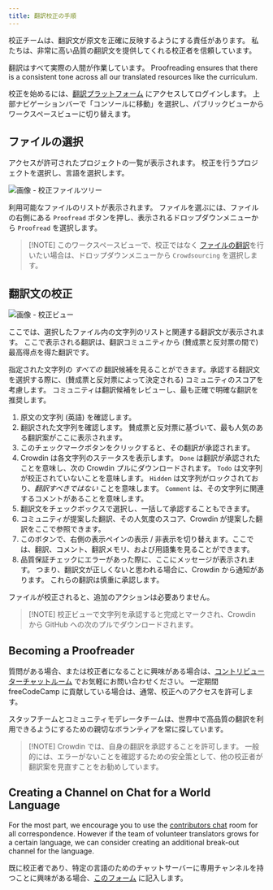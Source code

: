 ```yaml
---
title: 翻訳校正の手順
---
```


校正チームは、翻訳文が原文を正確に反映するようにする責任があります。 私たちは、非常に高い品質の翻訳文を提供してくれる校正者を信頼しています。

翻訳はすべて実際の人間が作業しています。 Proofreading ensures that there is a consistent tone across all our translated resources like the curriculum.

校正を始めるには、[翻訳プラットフォーム](https://translate.freecodecamp.org) にアクセスしてログインします。 上部ナビゲーションバーで「コンソールに移動」を選択し、パブリックビューからワークスペースビューに切り替えます。

## ファイルの選択

アクセスが許可されたプロジェクトの一覧が表示されます。 校正を行うプロジェクトを選択し、言語を選択します。

![画像 - 校正ファイルツリー](https://contribute.freecodecamp.org/images/crowdin/proof-file-tree.png)

利用可能なファイルのリストが表示されます。 ファイルを選ぶには、ファイルの右側にある `Proofread` ボタンを押し、表示されるドロップダウンメニューから `Proofread` を選択します。

> [!NOTE] このワークスペースビューで、校正ではなく [ファイルの翻訳](how-to-translate-files)を行いたい場合は、ドロップダウンメニューから `Crowdsourcing` を選択します。

## 翻訳文の校正

![画像 - 校正ビュー](https://contribute.freecodecamp.org/images/crowdin/proofread.png)

<!--Add proofread/crowdsource button to the image-->

ここでは、選択したファイル内の文字列のリストと関連する翻訳文が表示されます。 ここで表示される翻訳は、翻訳コミュニティから (賛成票と反対票の間で) 最高得点を得た翻訳です。

指定された文字列の _すべての_ 翻訳候補を見ることができます。承認する翻訳文を選択する際に、(賛成票と反対票によって決定される) コミュニティのスコアを考慮します。 コミュニティは翻訳候補をレビューし、最も正確で明確な翻訳を推奨します。

1. 原文の文字列 (英語) を確認します。
2. 翻訳された文字列を確認します。 賛成票と反対票に基づいて、最も人気のある翻訳案がここに表示されます。
3. このチェックマークボタンをクリックすると、その翻訳が承認されます。
4. Crowdin は各文字列のステータスを表示します。 `Done` は翻訳が承認されたことを意味し、次の Crowdin プルにダウンロードされます。 `Todo` は文字列が校正されていないことを意味します。 `Hidden` は文字列がロックされており、_翻訳すべきではない_ ことを意味します。 `Comment` は、その文字列に関連するコメントがあることを意味します。
5. 翻訳文をチェックボックスで選択し、一括して承認することもできます。
6. コミュニティが提案した翻訳、その人気度のスコア、Crowdin が提案した翻訳をここで参照できます。
7. このボタンで、右側の表示ペインの表示 / 非表示を切り替えます。ここでは、翻訳、コメント、翻訳メモリ、および用語集を見ることができます。
8. 品質保証チェックにエラーがあった際に、ここにメッセージが表示されます。 つまり、翻訳文が正しくないと思われる場合に、Crowdin から通知があります。 これらの翻訳は慎重に承認します。

ファイルが校正されると、追加のアクションは必要ありません。

> [!NOTE] 校正ビューで文字列を承認すると完成とマークされ、Crowdin から GitHub への次のプルでダウンロードされます。

## Becoming a Proofreader

質問がある場合、または校正者になることに興味がある場合は、[コントリビューターチャットルーム](https://discord.gg/PRyKn3Vbay) でお気軽にお問い合わせください。 一定期間 freeCodeCamp に貢献している場合は、通常、校正へのアクセスを許可します。

スタッフチームとコミュニティモデレータチームは、世界中で高品質の翻訳を利用できるようにするための親切なボランティアを常に探しています。

> [!NOTE] Crowdin では、自身の翻訳を承認することを許可します。 一般的には、エラーがないことを確認するための安全策として、他の校正者が翻訳案を見直すことをお勧めしています。

## Creating a Channel on Chat for a World Language

For the most part, we encourage you to use the [contributors chat](https://discord.gg/PRyKn3Vbay) room for all correspondence. However if the team of volunteer translators grows for a certain language, we can consider creating an additional break-out channel for the language.

既に校正者であり、特定の言語のためのチャットサーバーに専用チャンネルを持つことに興味がある場合、[このフォーム](https://forms.gle/XU5CyutrYCgDYaVZA) に記入します。
